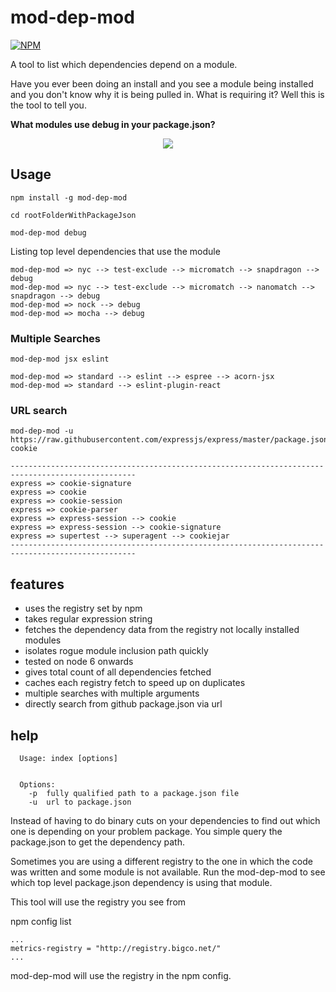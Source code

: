 # mod-dep-mod

[![NPM](https://nodei.co/npm/mod-dep-mod.png)](https://nodei.co/npm/mod-dep-mod/)

A tool to list which dependencies depend on a module.

Have you ever been doing an install and you see a module being installed and you don't know why it is being pulled in. What is requiring it? Well this is the tool to tell you.

**What modules use debug in your package.json?**

<p align="center">
	<img src="https://cdn.rawgit.com/ghinks/mod-dep-mod/92a90f92/mod-dep-mod.gif">
</p>

## Usage

```
npm install -g mod-dep-mod

cd rootFolderWithPackageJson

mod-dep-mod debug

```

Listing top level dependencies that use the module

```
mod-dep-mod => nyc --> test-exclude --> micromatch --> snapdragon --> debug
mod-dep-mod => nyc --> test-exclude --> micromatch --> nanomatch --> snapdragon --> debug
mod-dep-mod => nock --> debug
mod-dep-mod => mocha --> debug
```

### Multiple Searches
```
mod-dep-mod jsx eslint
```



```
mod-dep-mod => standard --> eslint --> espree --> acorn-jsx
mod-dep-mod => standard --> eslint-plugin-react

```

### URL search
```
mod-dep-mod -u https://raw.githubusercontent.com/expressjs/express/master/package.json cookie
```

```
--------------------------------------------------------------------------------------------------
express => cookie-signature
express => cookie
express => cookie-session
express => cookie-parser
express => express-session --> cookie
express => express-session --> cookie-signature
express => supertest --> superagent --> cookiejar
--------------------------------------------------------------------------------------------------
```



## features

- uses the registry set by npm
- takes regular expression string
- fetches the dependency data from the registry not locally installed modules
- isolates rogue module inclusion path quickly
- tested on node 6 onwards
- gives total count of all dependencies fetched
- caches each registry fetch to speed up on duplicates
- multiple searches with multiple arguments
- directly search from github package.json via url

## help

```
  Usage: index [options]


  Options:
    -p  fully qualified path to a package.json file
    -u  url to package.json
```



Instead of having to do binary cuts on your dependencies to find out which one is depending on your problem package. You simple query the package.json to
get the dependency path.

Sometimes you are using a different registry to the one in which the code was written and some module is
not available. Run the mod-dep-mod to see which top level package.json dependency is using that module.

This tool will use the registry you see from

npm config list

```
...
metrics-registry = "http://registry.bigco.net/"
...
```

mod-dep-mod will use the registry in the npm config.

